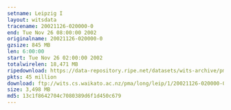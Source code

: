 ```yaml
---
setname: Leipzig I
layout: witsdata
tracename: 20021126-020000-0
end: Tue Nov 26 08:00:00 2002
originalname: 20021126-020000-0
gzsize: 845 MB
len: 6:00:00
start: Tue Nov 26 02:00:00 2002
totalwirelen: 18,471 MB
ripedownload: https://data-repository.ripe.net/datasets/wits-archive/pma/long/leip/1/20021126-020000-0.gz
pkts: 45 million
download: ftp://wits.cs.waikato.ac.nz/pma/long/leip/1/20021126-020000-0.gz
size: 3,498 MB
md5: 13c1f8642704c7080389d6f1d450c679
---
```

